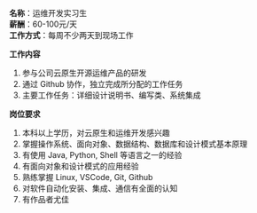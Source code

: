 **名称**：运维开发实习生  
**薪酬**：60-100元/天  
**工作方式**：每周不少两天到现场工作  

**工作内容**

1. 参与公司云原生开源运维产品的研发
2. 通过 Github 协作，独立完成所分配的工作任务
3. 主要工作任务：详细设计说明书、编写类、系统集成

**岗位要求**

1. 本科以上学历，对云原生和运维开发感兴趣
2. 掌握操作系统、面向对象、数据结构、数据库和设计模式基本原理
3. 有使用 Java, Python, Shell 等语言之一的经验
4. 有面向对象和设计模式的应用经验
5. 熟练掌握 Linux, VSCode, Git, Github 
6. 对软件自动化安装、集成、通信有全面的认知
7. 有作品者尤佳